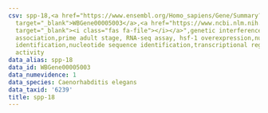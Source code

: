 ```yaml
---
csv: spp-18,<a href="https://www.ensembl.org/Homo_sapiens/Gene/Summary?db=core;g=WBGene00005003"
  target="_blank">WBGene00005003</a>,<a href="https://www.ncbi.nlm.nih.gov/pubmed/30894454"
  target="_blank"><i class="fas fa-file"></i></a>",genetic interference,functional
  association,prime adult stage, RNA-seq assay, hsf-1 overexpression,nucleotide sequence
  identification,nucleotide sequence identification,transcriptional regulation,up-regulates
  activity
data_alias: spp-18
data_id: WBGene00005003
data_numevidence: 1
data_species: Caenorhabditis elegans
data_taxid: '6239'
title: spp-18
---
```

